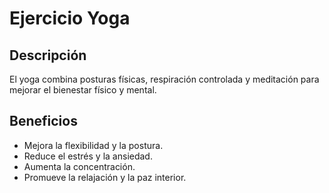 # Ejercicio Yoga

## Descripción
El yoga combina posturas físicas, respiración controlada y meditación para mejorar el bienestar físico y mental.

## Beneficios
- Mejora la flexibilidad y la postura.
- Reduce el estrés y la ansiedad.
- Aumenta la concentración.
- Promueve la relajación y la paz interior.
